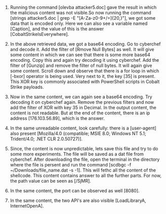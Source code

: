 1. Running the command [olevba attacker5.doc] gave the result in which the malicious content was not visible.So now running the command [strings attacker5.doc | grep -E "[A-Za-z0-9+/=]{20,}"], we got some data that is encoded only. Here we can also see a variable named [Caption], and the value of this is the answer [CobaltStrikeIsEverywhere].

2. In the above retrieved data, we got a base64 encoding. Go to cyberchef and decode it. Add the filter of [Rmove Null Bytes] as well. It will give some content in which we can see that there is some more base64 encoding. Copy this and again try decoding it using cyberchef. Add the filter of [Gunzip] and remove the filter of null bytes. It will again give some content. Scroll down and observe that there is a for loop in which [-bxor] operator is being used. Very next to it, the key [35] is present. This XOR key is commonly associated with PowerShell scripts in Cobalt Strike payloads.

3. Now in the same content, we can again see a base64 encoding. Try decoding it on cyberchef again. Remove the previous filters and now add the filter of XOR with key 35 in Decimal. In the output content, the content is not readable. But at the end of the content, there is an ip address [176.103.56.89], which is the answer.

4. In the same unreadable content, look carefully: there is a [user-agent] also present [Mozilla/4.0 (compatible; MSIE 8.0; Windows NT 5.1; Trident/4.0; .NET CLR 2.0.50727)].

5. Since, the content is now unpredictable, lets save this file and try to do some more experiments. The file will be saved as a dat file from cyberchef. After downloading the file, open the terminal in the directory where the file is persent and run the command [scdbgc -f ~/Downloads/file_name.dat -s -1]. This will fethc all the content of the shellcode. This content contains answer to all the further parts. For now, the path value can be seen as [/SjMR].

6. In the same content, the port can be observed as well [8080].

7. In the same content, the two API's are also visible [LoadLibraryA, InternetOpenA].

